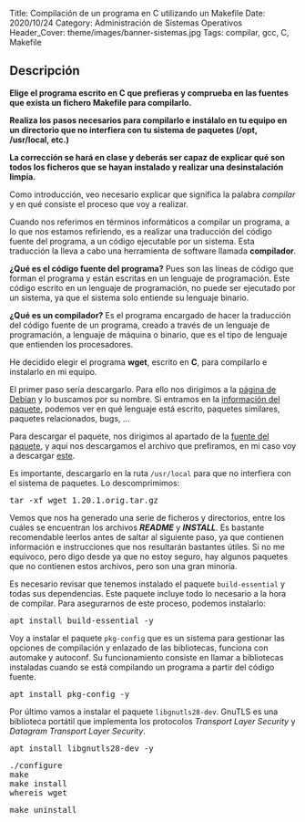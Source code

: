 Title: Compilación de un programa en C utilizando un Makefile
Date: 2020/10/24
Category: Administración de Sistemas Operativos
Header_Cover: theme/images/banner-sistemas.jpg
Tags: compilar, gcc, C, Makefile

## Descripción

**Elige el programa escrito en C que prefieras y comprueba en las fuentes que exista un fichero Makefile para compilarlo.**

**Realiza los pasos necesarios para compilarlo e instálalo en tu equipo en un directorio que no interfiera con tu sistema de paquetes (/opt, /usr/local, etc.)**

**La corrección se hará en clase y deberás ser capaz de explicar qué son todos los ficheros que se hayan instalado y realizar una desinstalación limpia.**

Como introducción, veo necesario explicar que significa la palabra *compilar* y en qué consiste el proceso que voy a realizar.

Cuando nos referimos en términos informáticos a compilar un programa, a lo que nos estamos refiriendo, es a realizar una traducción del código fuente del programa, a un código ejecutable por un sistema. Esta traducción la lleva a cabo una herramienta de software llamada **compilador**.

**¿Qué es el código fuente del programa?** Pues son las líneas de código que forman el programa y están escritas en un lenguaje de programación. Este código escrito en un lenguaje de programación, no puede ser ejecutado por un sistema, ya que el sistema solo entiende su lenguaje binario.

**¿Qué es un compilador?** Es el programa encargado de hacer la traducción del código fuente de un programa, creado a través de un lenguaje de programación, a lenguaje de máquina o binario, que es el tipo de lenguaje que entienden los procesadores.

He decidido elegir el programa **wget**, escrito en **C**, para compilarlo e instalarlo en mi equipo.

El primer paso sería descargarlo. Para ello nos dirigimos a la [página de Debian](https://www.debian.org/distrib/packages) y lo buscamos por su nombre. Si entramos en la [información del paquete](https://packages.debian.org/buster/wget), podemos ver en qué lenguaje está escrito, paquetes similares, paquetes relacionados, bugs, ...

Para descargar el paquete, nos dirigimos al apartado de la [fuente del paquete](https://packages.debian.org/source/buster/wget), y aquí nos descargamos el archivo que prefiramos, en mi caso voy a descargar [este](http://deb.debian.org/debian/pool/main/w/wget/wget_1.20.1.orig.tar.gz).

Es importante, descargarlo en la ruta `/usr/local` para que no interfiera con el sistema de paquetes. Lo descomprimimos:

<pre>
tar -xf wget_1.20.1.orig.tar.gz
</pre>

Vemos que nos ha generado una serie de ficheros y directorios, entre los cuáles se encuentran los archivos ***README*** y ***INSTALL***. Es bastante recomendable leerlos antes de saltar al siguiente paso, ya que contienen información e instrucciones que nos resultarán bastantes útiles. Si no me equivoco, pero digo desde ya que no estoy seguro, hay algunos paquetes que no contienen estos archivos, pero son una gran minoría.

Es necesario revisar que tenemos instalado el paquete `build-essential` y todas sus dependencias. Este paquete incluye todo lo necesario a la hora de compilar. Para asegurarnos de este proceso, podemos instalarlo:

<pre>
apt install build-essential -y
</pre>

Voy a instalar el paquete `pkg-config` que es un sistema para gestionar las opciones de compilación y enlazado de las bibliotecas, funciona con automake y autoconf. Su funcionamiento consiste en llamar a bibliotecas instaladas cuando se está compilando un programa a partir del código fuente.

<pre>
apt install pkg-config -y
</pre>

Por último vamos a instalar el paquete `libgnutls28-dev`. GnuTLS es una biblioteca portátil que implementa los protocolos *Transport Layer Security* y *Datagram Transport Layer Security*.

<pre>
apt install libgnutls28-dev -y
</pre>

<pre>
./configure
make
make install
whereis wget
</pre>

<pre>
make uninstall
</pre>
